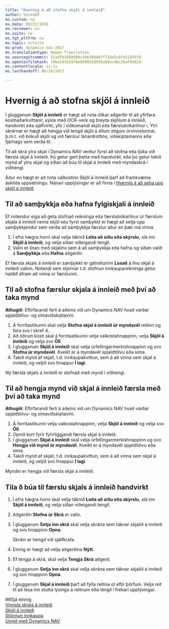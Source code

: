 ```yaml
---
title: "Hvernig á að stofna skjöl á innleið"
author: SorenGP
ms.custom: na
ms.date: 09/22/2016
ms.reviewer: na
ms.suite: na
ms.tgt_pltfrm: na
ms.topic: article
ms-prod: dynamics-nav-2017
ms.translationtype: Human Translation
ms.sourcegitcommit: 51adfb3588099c496f0946ff71da5c6fe518f070
ms.openlocfilehash: 10ba191b197be8b98b2d5d5ab9ac4bc3baf0d82b
ms.contentlocale: is-is
ms.lasthandoff: 06/26/2017

---
```


# <a name="how-to-create-incoming-document-records"></a>Hvernig á að stofna skjöl á innleið
Í glugganum **Skjöl á innleið** er hægt að nota ólíkar aðgerðir til að yfirfara kostnaðarkvittanir, sýsla með OCR-verk og breyta skjölum á innleið, handvirkt eða sjálfvirkt, yfir í viðkomandi skjöl eða færslubókarlínur í. Ytri skrárnar er hægt að hengja við tengd skjöl á öllum stigum úrvinnslunnar, þ.m.t. við bókuð skjöl og við færslur lánardrottins, viðskiptamanns eða fjárhags sem verða til.

Til að skrá ytra skjal í Dynamics NAV verður fyrst að stofna eða ljúka við færsla skjal á innleið. Þú getur gert þetta með handvirkt, eða þú getur tekið mynd af ytra skjal og síðan að búa til skjal á innleið með myndaskrá í viðhengi.

Áður en hægt er að nota valkostinn Skjöl á innleið þarf að framkvæma áskilda uppsetningu. Nánari upplýsingar er að finna í [Hvernig á að setja upp skjöl á innleið](across-how-setup-income-documents.md).

## <a name="to-approve-or-reject-an-incoming-document"></a>Til að samþykkja eða hafna fylgiskjali á innleið
Ef notendur eiga að geta stofnað reikninga eða færslubókarlínur úr færslum skjala á innleið nema skjöl séu fyrst samþykkt er hægt að setja upp samþykkjendur sem verða að samþykkja færslur áður en þær má vinna.

1. Í efra hægra horni skal velja táknið **Leita að síðu eða skýrslu**, slá inn **Skjöl á innleið**, og velja síðan viðeigandi tengil.
2. Valin er línan með skjalinu sem á að samþykkja eða hafna og síðan valið á **Samþykkja** eða **Hafna** aðgerðir.

Ef færsla skjals á innleið er samþykkt er gátreiturinn **Losað** á línu skjal á innleið valinn. Notandi sem stjórnar t.d. stofnun innkaupareikninga getur haldið áfram að vinna úr færslunni.

## <a name="to-create-an-incoming-document-record-by-taking-a-photo"></a>Til að stofna færslur skjala á innleið með því að taka mynd
**Athugið**: Eftirfarandi ferli á aðeins við um Dynamics NAV hvað varðar spjaldtölvu- og símaviðskiptavini.

1. Á forritastikunni skal velja **Stofna skjal á innleið úr myndavél** reitinn og fara svo í skref 4..
2. Að öðrum kosti skal á forritastikunni velja valkostahnappinn, velja **Skjöl á innleið** og velja svo **Öll**.
3. Í glugganum **Skjöl á innleið** skal velja úrfellingarmerkishnappinn og svo **Stofna úr myndavél**. Kveikt er á myndavél spjaldtölvu eða síma.
4. Takið mynd af skjali, t.d. innkaupakvittun, sem á að vinna sem skjal á innleið, og veljið svo hnappur **Í lagi**.

Ný færsla skjals á innleið er stofnað með mynd í viðhengi.

## <a name="to-attach-an-image-to-an-incoming-document-record-by-taking-a-photo"></a>Til að hengja mynd við skjal á innleið færsla með því að taka mynd
**Athugið**: Eftirfarandi ferli á aðeins við um Dynamics NAV hvað varðar spjaldtölvu- og símaviðskiptavini.

1. Á forritastikunni velja valkostahnappinn, velja **Skjöl á innleið** og velja svo **Öll**.
2. Opnið kort fyrir fyrirliggjandi færsla skjal á innleið.
3. Í glugganum **Skjal á innleið** skal velja úrfellingarmerkishnappinn og svo **Hengja við mynd úr myndavél**. Kveikt er á myndavél spjaldtölvu eða síma.
4. Takið mynd af skjali, t.d. innkaupakvittun, sem á að vinna sem skjal á innleið, og veljið svo hnappur **Í lagi**.

Myndin er hengja við færsla skjal á innleið.

## <a name="to-create-an-incoming-document-record-manually"></a>Tila ð búa til færslu skjals á innleið handvirkt
1. Í efra hægra horni skal velja táknið **Leita að síðu eða skýrslu**, slá inn **Skjöl á innleið**, og velja síðan viðeigandi tengil.
2. Aðgerðin **Stofna úr Skrá** er valin.  
3. Í glugganum **Setja inn skrá** skal velja skrána sem táknar skjalið á innleið og svo hnappinn **Opna**.

    Skráin er hengd við sjálfkrafa.
4. Einnig er hægt að velja aðgerðina **Nýtt**.
5. Ef tengja á skrá, skal velja **Tengja Skrá** aðgerð.
6. Í glugganum **Setja inn skrá** skal velja skrána sem táknar skjalið á innleið og svo hnappinn **Opna**.
7. Í glugganum **Skjal á innleið** þarf að fylla reitina út eftir þörfum. Velja reit til að lesa inn stutta lýsingu á reitnum eða tengil í frekari upplýsingar.

##<a name="see-also"></a>Sjá einnig  
[Vinnsla skjala á innleið](across-process-income-documents.md)  
[Skjöl á innleið](across-income-documents.md)  
[Stjórnun innkaupa](purchasing-manage-purchasing.md)  
[Unnið með Dynamics NAV](ui-work-product.md)

